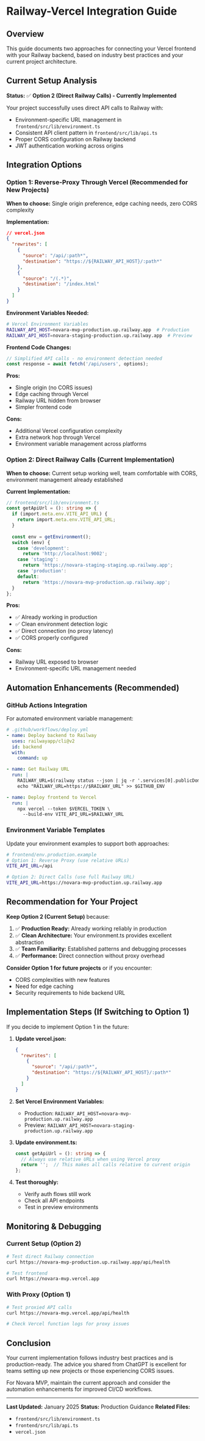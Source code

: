 # Railway-Vercel Integration Guide

## Overview

This guide documents two approaches for connecting your Vercel frontend with your Railway backend, based on industry best practices and your current project architecture.

## Current Setup Analysis

**Status:** ✅ **Option 2 (Direct Railway Calls) - Currently Implemented**

Your project successfully uses direct API calls to Railway with:
- Environment-specific URL management in `frontend/src/lib/environment.ts`
- Consistent API client pattern in `frontend/src/lib/api.ts`
- Proper CORS configuration on Railway backend
- JWT authentication working across origins

## Integration Options

### Option 1: Reverse-Proxy Through Vercel (Recommended for New Projects)

**When to choose:** Single origin preference, edge caching needs, zero CORS complexity

**Implementation:**
```json
// vercel.json
{
  "rewrites": [
    {
      "source": "/api/:path*",
      "destination": "https://${RAILWAY_API_HOST}/:path*"
    },
    {
      "source": "/(.*)",
      "destination": "/index.html"
    }
  ]
}
```

**Environment Variables Needed:**
```bash
# Vercel Environment Variables
RAILWAY_API_HOST=novara-mvp-production.up.railway.app  # Production
RAILWAY_API_HOST=novara-staging-production.up.railway.app  # Preview
```

**Frontend Code Changes:**
```typescript
// Simplified API calls - no environment detection needed
const response = await fetch('/api/users', options);
```

**Pros:**
- Single origin (no CORS issues)
- Edge caching through Vercel
- Railway URL hidden from browser
- Simpler frontend code

**Cons:**
- Additional Vercel configuration complexity
- Extra network hop through Vercel
- Environment variable management across platforms

### Option 2: Direct Railway Calls (Current Implementation)

**When to choose:** Current setup working well, team comfortable with CORS, environment management already established

**Current Implementation:**
```typescript
// frontend/src/lib/environment.ts
const getApiUrl = (): string => {
  if (import.meta.env.VITE_API_URL) {
    return import.meta.env.VITE_API_URL;
  }
  
  const env = getEnvironment();
  switch (env) {
    case 'development':
      return 'http://localhost:9002';
    case 'staging':
      return 'https://novara-staging-staging.up.railway.app';
    case 'production':
    default:
      return 'https://novara-mvp-production.up.railway.app';
  }
};
```

**Pros:**
- ✅ Already working in production
- ✅ Clean environment detection logic
- ✅ Direct connection (no proxy latency)
- ✅ CORS properly configured

**Cons:**
- Railway URL exposed to browser
- Environment-specific URL management needed

## Automation Enhancements (Recommended)

### GitHub Actions Integration

For automated environment variable management:

```yaml
# .github/workflows/deploy.yml
- name: Deploy backend to Railway
  uses: railwayapp/cli@v2
  id: backend
  with:
    command: up

- name: Get Railway URL
  run: |
    RAILWAY_URL=$(railway status --json | jq -r '.services[0].publicDomain')
    echo "RAILWAY_URL=https://$RAILWAY_URL" >> $GITHUB_ENV

- name: Deploy frontend to Vercel
  run: |
    npx vercel --token $VERCEL_TOKEN \
      --build-env VITE_API_URL=$RAILWAY_URL
```

### Environment Variable Templates

Update your environment examples to support both approaches:

```bash
# frontend/env.production.example
# Option 1: Reverse Proxy (use relative URLs)
VITE_API_URL=/api

# Option 2: Direct Calls (use full Railway URL)
VITE_API_URL=https://novara-mvp-production.up.railway.app
```

## Recommendation for Your Project

**Keep Option 2 (Current Setup)** because:

1. ✅ **Production Ready:** Already working reliably in production
2. ✅ **Clean Architecture:** Your environment.ts provides excellent abstraction
3. ✅ **Team Familiarity:** Established patterns and debugging processes
4. ✅ **Performance:** Direct connection without proxy overhead

**Consider Option 1 for future projects** or if you encounter:
- CORS complexities with new features
- Need for edge caching
- Security requirements to hide backend URL

## Implementation Steps (If Switching to Option 1)

If you decide to implement Option 1 in the future:

1. **Update vercel.json:**
   ```json
   {
     "rewrites": [
       {
         "source": "/api/:path*",
         "destination": "https://${RAILWAY_API_HOST}/:path*"
       }
     ]
   }
   ```

2. **Set Vercel Environment Variables:**
   - Production: `RAILWAY_API_HOST=novara-mvp-production.up.railway.app`
   - Preview: `RAILWAY_API_HOST=novara-staging-production.up.railway.app`

3. **Update environment.ts:**
   ```typescript
   const getApiUrl = (): string => {
     // Always use relative URLs when using Vercel proxy
     return '';  // This makes all calls relative to current origin
   };
   ```

4. **Test thoroughly:**
   - Verify auth flows still work
   - Check all API endpoints
   - Test in preview environments

## Monitoring & Debugging

### Current Setup (Option 2)
```bash
# Test direct Railway connection
curl https://novara-mvp-production.up.railway.app/api/health

# Test frontend
curl https://novara-mvp.vercel.app
```

### With Proxy (Option 1)
```bash
# Test proxied API calls
curl https://novara-mvp.vercel.app/api/health

# Check Vercel function logs for proxy issues
```

## Conclusion

Your current implementation follows industry best practices and is production-ready. The advice you shared from ChatGPT is excellent for teams setting up new projects or those experiencing CORS issues. 

For Novara MVP, maintain the current approach and consider the automation enhancements for improved CI/CD workflows.

---

**Last Updated:** January 2025
**Status:** Production Guidance
**Related Files:** 
- `frontend/src/lib/environment.ts`
- `frontend/src/lib/api.ts`
- `vercel.json`